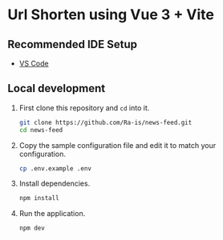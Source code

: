 # Url Shorten using Vue 3 + Vite

## Recommended IDE Setup

- [VS Code](https://code.visualstudio.com/) 

## Local development

1. First clone this repository and `cd` into it.

    ```bash
    git clone https://github.com/Ra-is/news-feed.git
    cd news-feed
    ```

1. Copy the sample configuration file and edit it to match your configuration.

    ```bash
    cp .env.example .env
    ```

1. Install dependencies.

    ```bash
    npm install
    ```

1. Run the application.

    ```bash
    npm dev
    ```
